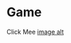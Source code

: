 # Game
Click Mee
[image alt]([image_url](https://github.com/thinkido01/Game/blob/260cdc280c34b2f59cea34541fd2b5c52dbda35a/Heart.png))
